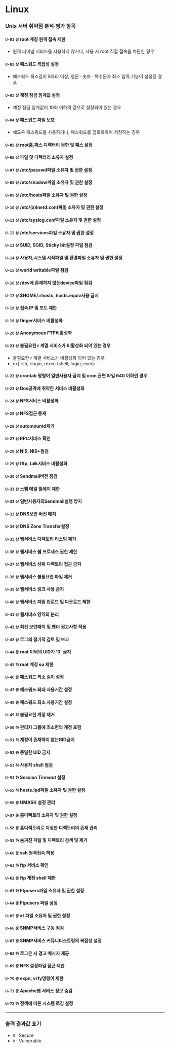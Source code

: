# Linux

### Unix 서버 취약점 분석·평가 항목

#### `U-01`  `상`  root 계정 원격 접속 제한
- 원격 터미널 서비스를 사용하지 않거나, 사용 시 root 직접 접속을 차단한 경우

#### `U-02`  `상`  패스워드 복잡성 설정
- 패스워드 최소길이 8자리 이상, 영문 · 숫자 · 특수문자 최소 입력 기능이 설정된 경우

#### `U-03`  `상`  계정 잠금 임계값 설정
- 계정 잠금 임계값이 10회 이하의 값으로 설정되어 있는 경우

#### `U-04` `상` 패스워드 파일 보호
- 쉐도우 패스워드를 사용하거나, 패스워드를 암호화하여 저장하는 경우

#### `U-05` `상` root홈,패스 디렉터리 권한 및 패스 설정

#### `U-06` `상` 파일 및 디렉터리 소유자 설정

#### `U-07` `상` /etc/passwd파일 소유자 및 권한 설정

#### `U-08` `상` /etc/shadow파일 소유자 및 권한 설정

#### `U-09` `상` /etc/hosts파일 소유자 및 권한 설정

#### `U-10` `상` /etc/(x)inetd.conf파일 소유자 및 권한 설정

#### `U-11` `상` /etc/syslog.conf파일 소유자 및 권한 설정

#### `U-12` `상` /etc/services파일 소유자 및 권한 설정

#### `U-13` `상` SUID, SGID, Sticky bit설정 파일 점검

#### `U-14` `상` 사용자,시스템 시작파일 및 환경파일 소유자 및 권한 설정

#### `U-15` `상` world writable파일 점검

#### `U-16` `상` /dev에 존재하지 않는device파일 점검

#### `U-17` `상` $HOME/.rhosts, hosts.equiv사용 금지

#### `U-18` `상` 접속 IP 및 포트 제한

#### `U-19` `상` finger서비스 비활성화

#### `U-20` `상` Anonymous FTP비활성화

#### `U-21` `상`  불필요한 r 계열 서비스가 비활성화 되어 있는 경우
- 불필요한 r 계열 서비스가 비활성화 되어 있는 경우
- ex) rsh, rlogin, rexec (shell, login, exec)

#### `U-22` `상`  crontab 명령어 일반사용자 금지 및 cron 관련 파일 640 이하인 경우

#### `U-23` `상` Dos공격에 취약한 서비스 비활성화

#### `U-24` `상` NFS서비스 비활성화

#### `U-25` `상` NFS접근 통제

#### `U-26` `상` automountd제거

#### `U-27` `상` RPC서비스 확인

#### `U-28` `상` NIS, NIS+점검

#### `U-29` `상` tftp, talk서비스 비활성화

#### `U-30` `상` Sendmail버전 점검

#### `U-31` `상` 스팸 메일 릴레이 제한

#### `U-32` `상` 일반사용자의Sendmail실행 방지

#### `U-33` `상` DNS보안 버전 패치

#### `U-34` `상` DNS Zone Transfer설정

#### `U-35` `상` 웹서비스 디렉토리 리스팅 제거

#### `U-36` `상` 웹서비스 웹 프로세스 권한 제한

#### `U-37` `상` 웹서비스 상위 디렉토리 접근 금지

#### `U-38` `상` 웹서비스 불필요한 파일 제거

#### `U-39` `상` 웹서비스 링크 사용 금지

#### `U-40` `상` 웹서비스 파일 업로드 및 다운로드 제한

#### `U-41` `상` 웹서비스 영역의 분리

#### `U-42` `상` 최신 보안패치 및 벤더 권고사항 적용

#### `U-43` `상` 로그의 정기적 검토 및 보고

#### `U-44` `중` root 이외의 UID가 '0' 금지

#### `U-45` `하` root 계정 su 제한

#### `U-46` `중` 패스워드 최소 길이 설정

#### `U-47` `중` 패스워드 최대 사용기간 설정

#### `U-48` `중` 패스워드 최소 사용기간 설정

#### `U-49` `하` 불필요한 계정 제거

#### `U-50` `하` 관리자 그룹에 최소한의 계정 포함

#### `U-51` `하` 계정이 존재하지 않는GID금지

#### `U-52` `중` 동일한 UID 금지

#### `U-53` `하` 사용자 shell 점검

#### `U-54` `하` Session Timeout 설정

#### `U-55` `하` hosts.lpd파일 소유자 및 권한 설정

#### `U-56` `중` UMASK 설정 관리

#### `U-57` `중` 홈디렉토리 소유자 및 권한 설정

#### `U-58` `중` 홈디렉토리로 지정한 디렉토리의 존재 관리

#### `U-59` `하` 숨겨진 파일 및 디렉토리 검색 및 제거

#### `U-60` `중` ssh 원격접속 허용

#### `U-61` `하` ftp 서비스 확인

#### `U-62` `중` ftp 계정 shell 제한

#### `U-63` `하` Ftpusers파일 소유자 및 권한 설정

#### `U-64` `중` Ftpusers 파일 설정

#### `U-65` `중` at 파일 소유자 및 권한 설정

#### `U-66` `중` SNMP서비스 구동 점검

#### `U-67` `중` SNMP서비스 커뮤니티스트링의 복잡성 설정

#### `U-68` `하` 로그온 시 경고 메시지 제공

#### `U-69` `중` NFS 설정파일 접근 제한

#### `U-70` `중` expn, vrfy명령어 제한

#### `U-71` `중` Apache웹 서비스 정보 숨김

#### `U-72` `하` 정책에 따른 시스템 로깅 설정

<hr/>

### 출력 결과값 표기 
- `S` : Secure
- `V` : Vulnerable
